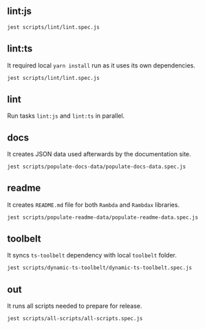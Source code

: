 ## lint:js

```bash
jest scripts/lint/lint.spec.js
```

## lint:ts

It required local `yarn install` run as it uses its own dependencies.

```bash
jest scripts/lint/lint.spec.js
```

## lint

Run tasks `lint:js` and `lint:ts` in parallel.

## docs

It creates JSON data used afterwards by the documentation site.

```bash
jest scripts/populate-docs-data/populate-docs-data.spec.js
```

## readme

It creates `README.md` file for both `Rambda` and `Rambdax` libraries.

```bash
jest scripts/populate-readme-data/populate-readme-data.spec.js
```

## toolbelt

It syncs `ts-toolbelt` dependency with local `toolbelt` folder.

```bash
jest scripts/dynamic-ts-toolbelt/dynamic-ts-toolbelt.spec.js
```

## out

It runs all scripts needed to prepare for release.

```bash
jest scripts/all-scripts/all-scripts.spec.js
```

